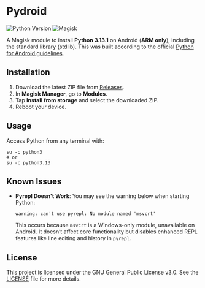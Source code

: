 # Pydroid

![Python Version](https://img.shields.io/badge/Python-3.13.1-blue) ![Magisk](https://img.shields.io/badge/Magisk-Module-green)

A Magisk module to install **Python 3.13.1** on Android (**ARM only**), including the standard library (stdlib). This was built according to the official [Python for Android guidelines](https://github.com/python/cpython/blob/3.13/Android/README.md).

## Installation

1. Download the latest ZIP file from [Releases](https://github.com/Mrakorez/pydroid/releases/latest).
2. In **Magisk Manager**, go to **Modules**.
3. Tap **Install from storage** and select the downloaded ZIP.
4. Reboot your device.

## Usage

Access Python from any terminal with:

```shell
su -c python3
# or
su -c python3.13
```

## Known Issues

- **Pyrepl Doesn't Work**: You may see the warning below when starting Python:

  ```plaintext
  warning: can't use pyrepl: No module named 'msvcrt'
  ```

  This occurs because `msvcrt` is a Windows-only module, unavailable on Android. It doesn’t affect core functionality but disables enhanced REPL features like line editing and history in `pyrepl`.

## License

This project is licensed under the GNU General Public License v3.0. See the [LICENSE](LICENSE) file for more details.
